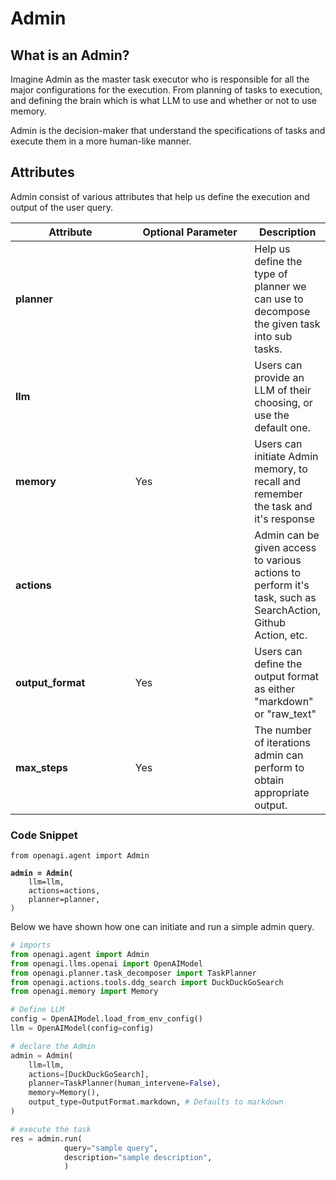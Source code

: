 # Admin

## What is an Admin?

Imagine Admin as the master task executor who is responsible for all the major configurations for the execution. From planning of tasks to execution, and defining the brain which is what LLM to use and whether or not to use memory.&#x20;

Admin is the decision-maker that understand the specifications of tasks and execute them in a more human-like manner.&#x20;

## Attributes

Admin consist of various attributes that help us define the execution and output of the user query.



<table><thead><tr><th width="179">Attribute</th><th width="179">Optional Parameter</th><th>Description</th></tr></thead><tbody><tr><td><strong>planner</strong></td><td></td><td>Help us define the type of planner we can use to decompose the given task into sub tasks.</td></tr><tr><td><strong>llm</strong></td><td></td><td>Users can provide an LLM of their choosing, or use the default one.</td></tr><tr><td><strong>memory</strong></td><td>Yes</td><td>Users can initiate Admin memory, to recall and remember the task and it's response</td></tr><tr><td><strong>actions</strong></td><td></td><td>Admin can be given access to various actions to perform it's task, such as SearchAction, Github Action, etc.</td></tr><tr><td><strong>output_format</strong></td><td>Yes</td><td>Users can define the output format as either "markdown" or "raw_text"  </td></tr><tr><td><strong>max_steps</strong></td><td>Yes</td><td>The number of iterations admin can perform to obtain appropriate output.</td></tr></tbody></table>

### Code Snippet

<pre class="language-python"><code class="lang-python">from openagi.agent import Admin

<strong>admin = Admin(
</strong>    llm=llm,
    actions=actions,
    planner=planner,
)
</code></pre>

Below we have shown how one can initiate and run a simple admin query.

```python
# imports
from openagi.agent import Admin
from openagi.llms.openai import OpenAIModel
from openagi.planner.task_decomposer import TaskPlanner
from openagi.actions.tools.ddg_search import DuckDuckGoSearch
from openagi.memory import Memory

# Define LLM
config = OpenAIModel.load_from_env_config()
llm = OpenAIModel(config=config)

# declare the Admin
admin = Admin(
    llm=llm,
    actions=[DuckDuckGoSearch],
    planner=TaskPlanner(human_intervene=False),
    memory=Memory(),
    output_type=OutputFormat.markdown, # Defaults to markdown
)

# execute the task
res = admin.run(
            query="sample query",
            description="sample description",
            )
```
